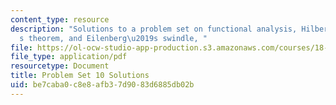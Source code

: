 ```yaml
---
content_type: resource
description: "Solutions to a problem set on functional analysis, Hilbert space, Kuiper\u2019\
  s theorem, and Eilenberg\u2019s swindle, "
file: https://ol-ocw-studio-app-production.s3.amazonaws.com/courses/18-102-introduction-to-functional-analysis-spring-2009/be7caba0c8e8afb37d9083d6885db02b_MIT18_102s09_sol_pset10.pdf
file_type: application/pdf
resourcetype: Document
title: Problem Set 10 Solutions
uid: be7caba0-c8e8-afb3-7d90-83d6885db02b
---
```

